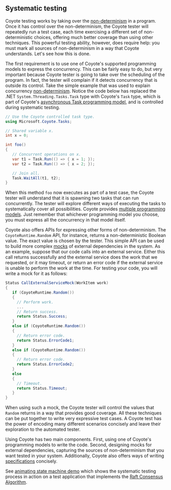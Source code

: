 ## Systematic testing

Coyote testing works by taking over the [non-determinism](non-determinism.md) in a program.
Once it has control over the non-determinism, the Coyote tester will repeatedly run a test case,
each time exercising a different set of non-deterministic choices, offering much better coverage
than using other techniques. This powerful testing ability, however, does require help: you must
mark all sources of non-determinism in a way that Coyote understands. Let's see how this is done.

The first requirement is to use one of Coyote's supported programming models to express the
concurrency. This can be fairly easy to do, but very important because Coyote tester is going to
take over the scheduling of the program. In fact, the tester will complain if it detects concurrency
that is outside its control. Take the simple example that was used to explain concurrency
[non-determinism](non-determinism.md). Notice the code below has replaced the .NET
`System.Threading.Tasks.Task` type with Coyote's `Task` type, which is part of Coyote's
[asynchronous Task programming model](../programming-models/async/overview.md), and is controlled
during systematic testing.

```c#
// Use the Coyote controlled task type.
using Microsoft.Coyote.Tasks;

// Shared variable x.
int x = 0;

int foo()
{
   // Concurrent operations on x.
   var t1 = Task.Run(() => { x = 1; });
   var t2 = Task.Run(() => { x = 2; });

   // Join all.
   Task.WaitAll(t1, t2);
}
```

When this method `foo` now executes as part of a test case, the Coyote tester will understand that
it is spawning two tasks that can run concurrently. The tester will explore different ways of
executing the tasks to systematically cover all possibilities. Coyote provides [multiple programming
models](../overview/what-is-coyote.md). Just remember that whichever programming model you choose,
you must express all the concurrency in that model itself.

Coyote also offers APIs for expressing other forms of non-determinism. The `CoyoteRuntime.Random`
API, for instance, returns a non-deterministic Boolean value. The exact value is chosen by the
tester. This simple API can be used to build more complex
[mocks](https://en.wikipedia.org/wiki/Mock_object) of external dependencies in the system. As an
example, suppose that our code calls into an external service. Either this call returns successfully
and the external service does the work that we requested, or it may timeout, or return an error code
if the external service is unable to perform the work at the time. For testing your code, you will
write a mock for it as follows:

```c#
Status CallExternalServiceMock(WorkItem work)
{
   if (CoyoteRuntime.Random())
   {
     // Perform work.
     ...
     // Return success.
     return Status.Success;
   }
   else if (CoyoteRuntime.Random())
   {
     // Return error code.
     return Status.ErrorCode1;
   }
   else if (CoyoteRuntime.Random())
   {
     // Return error code.
     return Status.ErrorCode2;
   }
   else
   {
     // Timeout.
     return Status.Timeout;
   }
}
```

When using such a mock, the Coyote tester will control the values that `Random` returns in a way
that provides good coverage. All these techniques can be put together to write very expressive test
cases. A Coyote test has the power of encoding many different scenarios concisely and leave their
exploration to the automated tester.

Using Coyote has two main components. First, using one of Coyote's programming models to write the
code. Second, designing mocks for external dependencies, capturing the sources of non-determinism
that you want tested in your system. Additionally, Coyote also offers ways of writing
[specifications](specifications.md) concisely.

See [animating state machine demo](../programming-models/actors/state-machine-demo.md) which
shows the systematic testing process in action on a test application that implements the [Raft
Consensus Algorithm](https://raft.github.io/).

